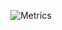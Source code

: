 <div align="center">

  
![Metrics](https://metrics.lecoq.io/emilienbev?template=classic&base.header=0&base.activity=0&base.community=0&base.repositories=0&base.metadata=0&achievements=1&languages=1&base=header%2C%20activity%2C%20community%2C%20repositories%2C%20metadata&base.indepth=false&base.hireable=false&base.skip=false&languages=false&languages.ignored=ShaderLab%2C%20HLSL%2C%20GLSL%2C%20HCL%2C%20Verilog%2C%20SmallTalk&languages.limit=8&languages.threshold=0%25&languages.other=false&languages.colors=github&languages.sections=most-used&languages.indepth=false&languages.analysis.timeout=15&languages.analysis.timeout.repositories=7.5&languages.categories=markup%2C%20programming&languages.recent.categories=markup%2C%20programming&languages.recent.load=300&languages.recent.days=14&achievements=false&achievements.threshold=C&achievements.secrets=true&achievements.display=detailed&achievements.limit=6&config.timezone=Europe%2FLondon)


</div>
<!--[![Emilien's GitHub stats](https://github-readme-stats.vercel.app/api?username=emilienbev&theme=catppuccin_latte&hide_rank=true)](https://github.com/emilienbev/github-readme-stats) -->
